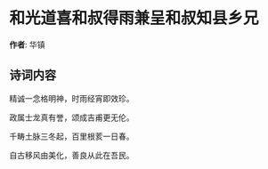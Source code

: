 # 和光道喜和叔得雨兼呈和叔知县乡兄

**作者**: 华镇

## 诗词内容

精诚一念格明神，时雨经宵即效珍。

政属士龙真有誉，颂成吉甫更无伦。

千畴土脉三冬起，百里根荄一日春。

自古移风由美化，善良从此在吾民。

